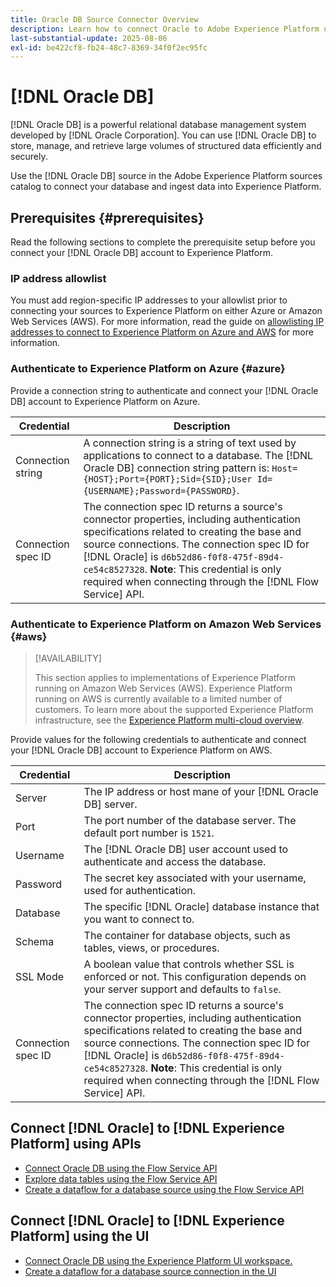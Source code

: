 ```yaml
---
title: Oracle DB Source Connector Overview
description: Learn how to connect Oracle to Adobe Experience Platform using APIs or the user interface.
last-substantial-update: 2025-08-06
exl-id: be422cf8-fb24-48c7-8369-34f0f2ec95fc
---
```

# [!DNL Oracle DB]

[!DNL Oracle DB] is a powerful relational database management system developed by [!DNL Oracle Corporation]. You can use [!DNL Oracle DB] to store, manage, and retrieve large volumes of structured data efficiently and securely.

Use the [!DNL Oracle DB] source in the Adobe Experience Platform sources catalog to connect your database and ingest data into Experience Platform.

## Prerequisites {#prerequisites}

Read the following sections to complete the prerequisite setup before you connect your [!DNL Oracle DB] account to Experience Platform.

### IP address allowlist 

You must add region-specific IP addresses to your allowlist prior to connecting your sources to Experience Platform on either Azure or Amazon Web Services (AWS). For more information, read the guide on [allowlisting IP addresses to connect to Experience Platform on Azure and AWS](../../ip-address-allow-list.md) for more information.

### Authenticate to Experience Platform on Azure {#azure}

Provide a connection string to authenticate and connect your [!DNL Oracle DB] account to Experience Platform on Azure.

| Credential | Description |
| --- | --- |
| Connection string | A connection string is a string of text used by applications to connect to a database. The [!DNL Oracle DB] connection string pattern is: `Host={HOST};Port={PORT};Sid={SID};User Id={USERNAME};Password={PASSWORD}`. |
| Connection spec ID | The connection spec ID returns a source's connector properties, including authentication specifications related to creating the base and source connections. The connection spec ID for [!DNL Oracle] is `d6b52d86-f0f8-475f-89d4-ce54c8527328`. **Note**: This credential is only required when connecting through the [!DNL Flow Service] API.|

### Authenticate to Experience Platform on Amazon Web Services {#aws}

>[!AVAILABILITY]
>
>This section applies to implementations of Experience Platform running on Amazon Web Services (AWS). Experience Platform running on AWS is currently available to a limited number of customers. To learn more about the supported Experience Platform infrastructure, see the [Experience Platform multi-cloud overview](../../../landing/multi-cloud.md).

Provide values for the following credentials to authenticate and connect your [!DNL Oracle DB] account to Experience Platform on AWS.

| Credential | Description |
| --- | --- |
| Server | The IP address or host mane of your [!DNL Oracle DB] server. |
| Port | The port number of the database server. The default port number is `1521`. |
| Username | The [!DNL Oracle DB] user account used to authenticate and access the database. |
| Password | The secret key associated with your username, used for authentication. |
| Database | The specific [!DNL Oracle] database instance that you want to connect to. |
| Schema | The container for database objects, such as tables, views, or procedures. |
| SSL Mode | A boolean value that controls whether SSL is enforced or not. This configuration depends on your server support and defaults to `false`. |
| Connection spec ID | The connection spec ID returns a source's connector properties, including authentication specifications related to creating the base and source connections. The connection spec ID for [!DNL Oracle] is `d6b52d86-f0f8-475f-89d4-ce54c8527328`. **Note**: This credential is only required when connecting through the [!DNL Flow Service] API.|


## Connect [!DNL Oracle] to [!DNL Experience Platform] using APIs

- [Connect Oracle DB using the Flow Service API](../../tutorials/api/create/databases/oracle.md)
- [Explore data tables using the Flow Service API](../../tutorials/api/explore/tabular.md)
- [Create a dataflow for a database source using the Flow Service API](../../tutorials/api/collect/database-nosql.md)

## Connect [!DNL Oracle] to [!DNL Experience Platform] using the UI

- [Connect Oracle DB using the Experience Platform UI workspace.](../../tutorials/ui/create/databases/oracle.md)
- [Create a dataflow for a database source connection in the UI](../../tutorials/ui/dataflow/databases.md)
